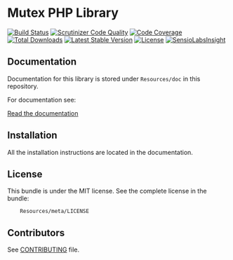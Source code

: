 Mutex PHP Library
=================

[![Build Status](https://travis-ci.org/fattouchsquall/AMFMutex.svg?branch=master)](https://travis-ci.org/fattouchsquall/AMFMutex)
[![Scrutinizer Code Quality](https://scrutinizer-ci.com/g/fattouchsquall/AMFMutex/badges/quality-score.png?b=master)](https://scrutinizer-ci.com/g/fattouchsquall/AMFMutex/?branch=master)
[![Code Coverage](https://scrutinizer-ci.com/g/fattouchsquall/AMFMutex/badges/coverage.png?b=master)](https://scrutinizer-ci.com/g/fattouchsquall/AMFMutex/?branch=master)
[![Total Downloads](https://poser.pugx.org/amf/mutex/downloads)](https://packagist.org/packages/amf/mutex)
[![Latest Stable Version](https://poser.pugx.org/amf/mutex/v/stable)](https://packagist.org/packages/amf/mutex)
[![License](https://poser.pugx.org/amf/mutex/license)](https://packagist.org/packages/amf/mutex)
[![SensioLabsInsight](https://insight.sensiolabs.com/projects/46f19ce6-8f89-4fe6-a3b0-8adf4e62903f/mini.png)](https://insight.sensiolabs.com/projects/46f19ce6-8f89-4fe6-a3b0-8adf4e62903f)


Documentation
-------------

Documentation for this library is stored under `Resources/doc` in this repository.

For documentation see:

[Read the documentation](https://github.com/fattouchsquall/AMFMutex/tree/master/Resources/doc/index.md)

Installation
------------

All the installation instructions are located in the documentation.

License
-------

This bundle is under the MIT license. See the complete license in the bundle:

```
    Resources/meta/LICENSE
```

Contributors
------------

See [CONTRIBUTING](https://github.com/fattouchsquall/AMFMutex/tree/master/CONTRIBUTORS.md) file.
